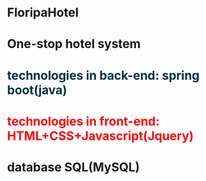 # FloripaHotel
<h1>One-stop hotel system<h1>

<div>
<h4 style="color:#023143">technologies in back-end: spring boot(java)</h4>
<h4 style="color:red">technologies in front-end: HTML+CSS+Javascript(Jquery)</h4>
<h4>  database SQL(MySQL)</h4>
</div>
